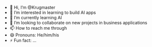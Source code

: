 - 👋 Hi, I’m @Krugmaster
- 👀 I’m interested in learning to build AI apps
- 🌱 I’m currently learning AI
- 💞️ I’m looking to collaborate on new projects in business applications
- 📫 How to reach me through 
- 😄 Pronouns: He/him/his
- ⚡ Fun fact: ...

<!---
Krugmaster/Krugmaster is a ✨ special ✨ repository because its `README.md` (this file) appears on your GitHub profile.
You can click the Preview link to take a look at your changes.
--->
